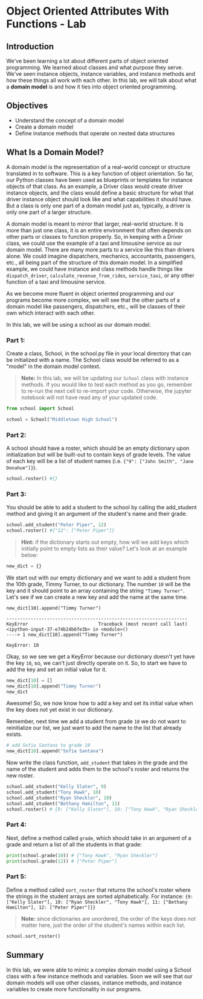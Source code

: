 
# Object Oriented Attributes With Functions - Lab

## Introduction
We've been learning a lot about different parts of object oriented programming. We learned about classes and what purpose they serve. We've seen instance objects, instance variables, and instance methods and how these things all work with each other. In this lab, we will talk about what a **domain model** is and how it ties into object oriented programming.

## Objectives

* Understand the concept of a domain model
* Create a domain model
* Define instance methods that operate on nested data structures

## What Is a Domain Model?

A domain model is the representation of a real-world concept or structure translated in to software. This is a key function of object orientation. So far, our Python classes have been used as blueprints or templates for  instance objects of that class. As an example, a Driver class would create driver instance objects, and the class would define a basic structure for what that driver instance object should look like and what capabilities it should have. But a class is only one part of a domain model just as, typically, a driver is only one part of a larger structure.

A domain model is meant to mirror that larger, real-world structure. It is more than just one class, it is an entire environment that often depends on other parts or classes to function properly. So, in keeping with a Driver class, we could use the example of a taxi and limousine service as our domain model. There are many more parts to a service like this than drivers alone. We could imagine dispatchers, mechanics, accountants, passengers, etc., all being part of the structure of this domain model. In a simplified example, we could have instance and class methods handle things like `dispatch_driver`, `calculate_revenue_from_rides`, `service_taxi`, or any other function of a taxi and limousine service.

As we become more fluent in object oriented programming and our programs become more complex, we will see that the other parts of a domain model like passengers, dispatchers, etc., will be classes of their own which interact with each other. 

In this lab, we will be using a school as our domain model.

### Part 1:
Create a class, School, in the school.py file in your local directory that can be initialized with a name. The School class would be referred to as a "model" in the domain model context.

> **Note:** In this lab, we will be updating our `School` class with instance methods. If you would like to test each method as you go, remember to re-run the next cell to re-import your code. Otherwise, the jupyter notebook will not have read any of your updated code.


```python
from school import School
```


```python
school = School("Middletown High School")
```

### Part 2:
A school should have a roster, which should be an empty dictionary upon initialization but will be built-out to contain keys of grade levels. The value of each key will be a list of student names (i.e. `{"9": ["John Smith", "Jane Donahue"]}`).


```python
school.roster() #{}
```

### Part 3:
You should be able to add a student to the school by calling the add_student method and giving it an argument of the student's name and their grade.


```python
school.add_student("Peter Piper", 12)
school.roster() #{"12": ["Peter Piper"]}
```

> **Hint:** if the dictionary starts out empty, how will we add keys which initially point to empty lists as their value? Let's look at an example below:


```python
new_dict = {}
```

We start out with our empty dictionary and we want to add a student from the 10th grade, Timmy Turner, to our dictionary. The number `10` will be the key and it should point to an array containing the string `"Timmy Turner"`. Let's see if we can create a new key and add the name at the same time.

```pyhon
new_dict[10].append("Timmy Turner")

-------------------------------------------------------------------
KeyError                          Traceback (most recent call last)
<ipython-input-37-e74b24b6fe3b> in <module>()
----> 1 new_dict[10].append("Timmy Turner")

KeyError: 10
```

Okay, so we see we get a KeyError because our dictionary doesn't yet have the key `10`, so, we can't just directly operate on it. So, to start we have to add the key and set an initial value for it.


```python
new_dict[10] = []
new_dict[10].append("Timmy Turner")
new_dict
```

Awesome! So, we now know how to add a key and set its initial value when the key does not yet exist in our dictionary.

Remember, next time we add a student from grade `10` we do not want to reinitialize our list, we just want to add the name to the list that already exists. 


```python
# add Sofia Santana to grade 10
new_dict[10].append("Sofia Santana")
```

Now write the class function, `add_student` that takes in the grade and the name of the student and adds them to the school's roster and returns the new roster.


```python
school.add_student("Kelly Slater", 9)
school.add_student("Tony Hawk", 10)
school.add_student("Ryan Sheckler", 10)
school.add_student("Bethany Hamilton", 11)
school.roster() # {9: ["Kelly Slater"], 10: ["Tony Hawk", "Ryan Sheckler"], 11: ["Bethany Hamilton"], 12: ["Peter Piper"]}
```

### Part 4:
Next, define a method called `grade`, which should take in an argument of a grade and return a list of all the students in that grade:


```python
print(school.grade(10)) # ["Tony Hawk", "Ryan Sheckler"]
print(school.grade(12)) # ["Peter Piper"]
```

### Part 5:
Define a method called `sort_roster` that returns the school's roster where the strings in the student arrays are sorted alphabetically. For instance:
`{9: ["Kelly Slater"], 10: ["Ryan Sheckler", "Tony Hawk"], 11: ["Bethany Hamilton"], 12: ["Peter Piper"]}}`

>**Note:** since dictionaries are unordered, the order of the keys does not matter here, just the order of the student's names within each list.


```python
school.sort_roster()
```

## Summary
In this lab, we were able to mimic a complex domain model using a School class with a few instance methods and variables. Soon we will see that our domain models will use other classes, instance methods, and instance variables to create more functionality in our programs.
